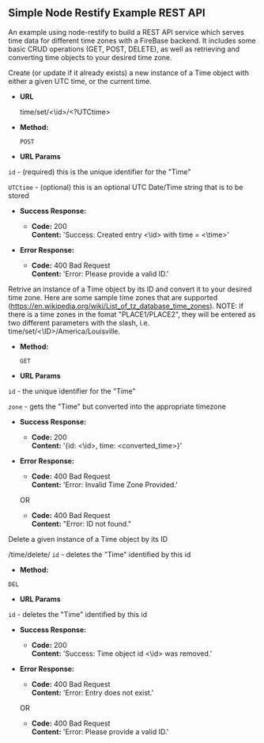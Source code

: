 **Simple Node Restify Example REST API**
----
An example using node-restify to build a REST API service which serves time data for different time zones with a FireBase backend. It includes some basic CRUD operations (GET, POST, DELETE), as well as retrieving and converting time objects to your desired time zone.



Create (or update if it already exists) a new instance of a Time object with either a given UTC time, or the current time.

* **URL**

  time/set/<\id>/<?UTCtime>

* **Method:**
  
  `POST`
  
*  **URL Params**

  `id` - (required) this is the unique identifier for the "Time"
  
  `UTCtime` - (optional) this is an optional UTC Date/Time string that is to be stored

* **Success Response:**

  * **Code:** 200 <br />
    **Content:** 'Success: Created entry <\id> with time = <\time>'
 
* **Error Response:**


  * **Code:** 400 Bad Request <br />
    **Content:** 'Error: Please provide a valid ID.'
    


Retrive an instance of a Time object by its ID and convert it to your desired time zone. Here are some sample time zones that are supported (https://en.wikipedia.org/wiki/List_of_tz_database_time_zones). NOTE: If there is a time zones in the fomat "PLACE1/PLACE2", they will be entered as two different parameters with the slash, i.e. time/set/<\ID>/America/Louisville.

* **Method:**
  
  `GET`
  
*  **URL Params**

  `id` - the unique identifier for the "Time"
  
  `zone` - gets the "Time" but converted into the appropriate timezone

* **Success Response:**

  * **Code:** 200 <br />
    **Content:** '{id: <\id>, time: <converted_time>}'
 
* **Error Response:**

  * **Code:** 400 Bad Request <br />
    **Content:** 'Error: Invalid Time Zone Provided.'
    
  OR
  
  * **Code:** 400 Bad Request <br />
    **Content:** "Error: ID not found."



Delete a given instance of a Time object by its ID

/time/delete/<id>
 `id` - deletes the "Time" identified by this id
 
 * **Method:**
  
  `DEL`
  
*  **URL Params**

  `id` - deletes the "Time" identified by this id
  
* **Success Response:**

  * **Code:** 200 <br />
    **Content:** 'Success: Time object id <\id> was removed.'
 
* **Error Response:**

  * **Code:** 400 Bad Request <br />
    **Content:** 'Error: Entry does not exist.'
  
  OR
  
  * **Code:** 400 Bad Request <br />
    **Content:** 'Error: Please provide a valid ID.'  
